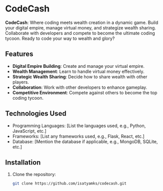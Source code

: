 # CodeCash

**CodeCash**: Where coding meets wealth creation in a dynamic game. Build your digital empire, manage virtual money, and strategize wealth sharing. Collaborate with developers and compete to become the ultimate coding tycoon. Ready to code your way to wealth and glory?

## Features

- **Digital Empire Building**: Create and manage your virtual empire.
- **Wealth Management**: Learn to handle virtual money effectively.
- **Strategic Wealth Sharing**: Decide how to share wealth with other players.
- **Collaboration**: Work with other developers to enhance gameplay.
- **Competitive Environment**: Compete against others to become the top coding tycoon.

## Technologies Used

- Programming Languages: [List the languages used, e.g., Python, JavaScript, etc.]
- Frameworks: [List any frameworks used, e.g., Flask, React, etc.]
- Database: [Mention the database if applicable, e.g., MongoDB, SQLite, etc.]

## Installation

1. Clone the repository:
   ```bash
   git clone https://github.com/isatyamks/codecash.git
